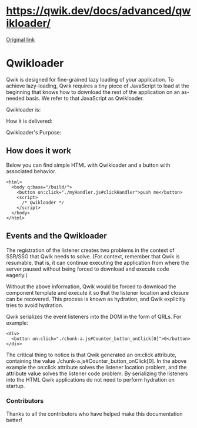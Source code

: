 # https://qwik.dev/docs/advanced/qwikloader/

[Original link](https://qwik.dev/docs/advanced/qwikloader/)

# Qwikloader

Qwik is designed for fine-grained lazy loading of your application. To achieve lazy-loading, Qwik requires a tiny piece of JavaScript to load at the beginning that knows how to download the rest of the application on an as-needed basis. We refer to that JavaScript as Qwikloader.

Qwikloader is:

How it is delivered:

Qwikloader's Purpose:

## How does it work

Below you can find simple HTML with Qwikloader and a button with associated behavior.

```
<html>
  <body q:base="/build/">
    <button on:click="./myHandler.js#clickHandler">push me</button>
    <script>
      /* Qwikloader */
    </script>
  </body>
</html>
```

## Events and the Qwikloader

The registration of the listener creates two problems in the context of SSR/SSG that Qwik needs to solve. (For context, remember that Qwik is resumable, that is, it can continue executing the application from where the server paused without being forced to download and execute code eagerly.)

Without the above information, Qwik would be forced to download the component template and execute it so that the listener location and closure can be recovered. This process is known as hydration, and Qwik explicitly tries to avoid hydration.

Qwik serializes the event listeners into the DOM in the form of QRLs. For example:

```
<div>
  <button on:click="./chunk-a.js#Counter_button_onClick[0]">0</button>
</div>
```

The critical thing to notice is that Qwik generated an on:click attribute, containing the value ./chunk-a.js#Counter_button_onClick[0]. In the above example the on:click attribute solves the listener location problem, and the attribute value solves the listener code problem. By serializing the listeners into the HTML Qwik applications do not need to perform hydration on startup.

### Contributors

Thanks to all the contributors who have helped make this documentation better!

